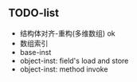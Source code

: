 
## TODO-list

- 结构体对齐-重构(多维数组) ok
- 数组索引 
- base-inst
- object-inst: field's load and store
- object-inst: method invoke
